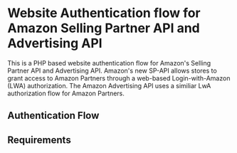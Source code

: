 # Website Authentication flow for Amazon Selling Partner API and Advertising API

This is a PHP based website authentication flow for Amazon's Selling Partner API and Advertising API. Amazon's new SP-API allows stores to grant access to Amazon Partners through a web-based Login-with-Amazon (LWA) authorization. The Amazon Advertising API uses a similiar LwA authorization flow for Amazon Partners.

## Authentication Flow



## Requirements

